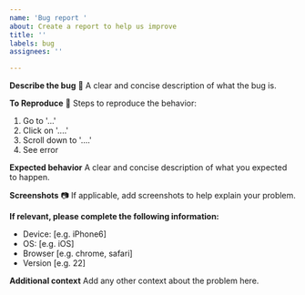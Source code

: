```yaml
---
name: 'Bug report '
about: Create a report to help us improve
title: ''
labels: bug
assignees: ''

---
```


**Describe the bug** :bug:
A clear and concise description of what the bug is.

**To Reproduce** :memo:
Steps to reproduce the behavior:
1. Go to '...'
2. Click on '....'
3. Scroll down to '....'
4. See error

**Expected behavior**
A clear and concise description of what you expected to happen.

**Screenshots** :camera:
If applicable, add screenshots to help explain your problem.

**If relevant, please complete the following information:**
 - Device: [e.g. iPhone6]
 - OS: [e.g. iOS]
 - Browser [e.g. chrome, safari]
 - Version [e.g. 22]

**Additional context**
Add any other context about the problem here.
